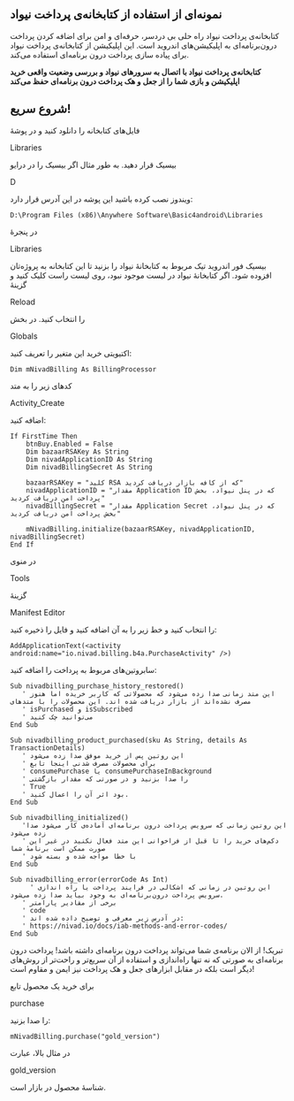 
نمونه‌ای از استفاده از کتابخانه‌ی پرداخت نیواد 
----------------------------------------------

کتابخانه‌ی پرداخت نیواد راه حلی بی دردسر، حرفه‌ای و امن برای اضافه کردن پرداخت درون‌برنامه‌ای به اپلیکیشن‌های اندروید است.
این اپلیکیشن از کتابخانه‌ی پرداخت نیواد برای پیاده سازی پرداخت درون برنامه‌ای استفاده می‌کند.

**کتابخانه‌ی پرداخت نیواد با اتصال به سرورهای نیواد و بررسی وضعیت واقعی خرید اپلیکیشن و بازی شما را از جعل و هک پرداخت درون برنامه‌ای حفظ می‌کند**

شروع سریع!
----------

فایل‌های کتابخانه را دانلود کنید و در پوشهٔ

Libraries

بیسیک قرار دهید. به طور مثال اگر بیسیک را در درایو 

D

ویندوز نصب کرده باشید این پوشه در این آدرس قرار دارد:

    D:\Program Files (x86)\Anywhere Software\Basic4android\Libraries

در پنجرهٔ 

Libraries

بیسیک فور اندروید تیک مربوط به کتابخانهٔ نیواد را بزنید تا این کتابخانه به پروژه‌تان افزوده شود. اگر کتابخانهٔ نیواد در لیست موجود نبود، روی لیست راست کلیک کنید و گزینهٔ 

Reload

را انتخاب کنید.
در بخش 

Globals

اکتیویتی خرید این متغیر را تعریف کنید:

    Dim mNivadBilling As BillingProcessor
    
کدهای زیر را به متد 

Activity_Create

اضافه کنید:


    If FirstTime Then
        btnBuy.Enabled = False
        Dim bazaarRSAKey As String
        Dim nivadApplicationID As String
        Dim nivadBillingSecret As String
		
        bazaarRSAKey = "کلید RSA که از کافه بازار دریافت کردید"
        nivadApplicationID = "مقدار Application ID که در پنل نیواد، بخش پرداخت امن دریافت کردید"
        nivadBillingSecret = "مقدار Application Secret که در پنل نیواد، بخش پرداخت امن دریافت کردید"
		
        mNivadBilling.initialize(bazaarRSAKey, nivadApplicationID, nivadBillingSecret)
    End If

در منوی 

Tools

گزینهٔ 

Manifest Editor

را انتخاب کنید و خط زیر را به  آن اضافه کنید و فایل را ذخیره کنید:

    AddApplicationText(<activity android:name="io.nivad.billing.b4a.PurchaseActivity" />)

سابروتین‌های مربوط به پرداخت را اضافه کنید:


    Sub nivadbilling_purchase_history_restored()
       ' این متد زمانی صدا زده می‌شود که محصولاتی که کاربر خریده اما هنوز مصرف نشده‌اند از بازار دریافت شده اند. این محصولات را با متد‌های 
       ' isPurchased و isSubscribed 
       ' می‌توانید چک کنید
    End Sub

    Sub nivadbilling_product_purchased(sku As String, details As TransactionDetails)
       ' این روتین پس از خرید موفق صدا زده می‌شود
       ' برای محصولات مصرف شدنی اینجا تابع
       ' consumePurchase یا consumePurchaseInBackground
       ' را صدا بزنید و در صورتی که مقدار بازگشتی
       ' True
       ' بود اثر آن‌ را اعمال کنید.
    End Sub

    Sub	nivadbilling_initialized()
       'این روتین زمانی که سرویس پرداخت درون برنامه‌ای آماده‌ی کار می‌شود صدا زده می‌شود
       ' دکم‌های خرید را تا قبل از فراخوانی این متد فعال نکنید در غیر این صورت ممکن است برنامهٔ شما
       ' با خطا مواجه شده و بسته شود
    End Sub

    Sub nivadbilling_error(errorCode As Int)
	     ' این روتین در زمانی که اشکالی در فرایند پرداخت یا راه اندازی سرویس پرداخت درون‌برنامه‌ای به وجود بیاید صدا زده می‌شود.
       ' برخی از مقادیر پارامتر 
       ' code
       ' در آدرس زیر معرفی و توضیح داده شده اند:
       ' https://nivad.io/docs/iab-methods-and-error-codes/
    End Sub


تبریک! از الان برنامه‌ی شما می‌تواند پرداخت درون برنامه‌ای داشته باشد! پرداخت درون برنامه‌ای به صورتی که نه تنها راه‌اندازی‌ و استفاده از آن سریع‌تر و راحت‌تر از روش‌های دیگر است بلکه در مقابل ابزارهای جعل و هک پرداخت نیز ایمن و مقاوم است!

برای خرید یک محصول تابع 

purchase

را صدا بزنید:

    mNivadBilling.purchase("gold_version")
    
در مثال بالا، عبارت 

gold_version

شناسهٔ محصول در بازار است.
